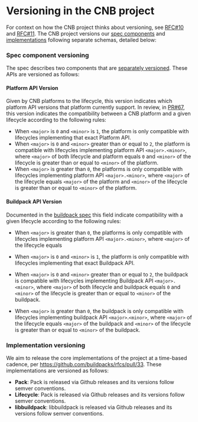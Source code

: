 # Versioning in the CNB project
For context on how the CNB project thinks about versioning, see [RFC#10](https://github.com/buildpacks/rfcs/blob/master/text/0010-api-versions.md) and [RFC#11](https://github.com/buildpacks/rfcs/blob/master/text/0011-lifecycle-descriptor.md). The CNB project versions our [spec components](#spec) and [implementations](#implementations) following separate schemas, detailed below:


### Spec component versioning
[spec]: #spec
The spec describes two components that are [separately versioned](https://github.com/buildpacks/spec#api-versions). These APIs are versioned as follows:

#### Platform API Version
Given by CNB platforms to the lifecycle, this version indicates which platform API versions that platform currently support. In review, in [PR#67](https://github.com/buildpacks/spec/pull/67/files), this version indicates the compatibility between a CNB platform and a given lifecycle according to the following rules:
- When `<major>` is `0` and `<minor>` is `1`, the platform is only compatible with lifecycles implementing that exact Platform API.
- When `<major>` is `0` and `<minor>` greater than or equal to `2`, the platform is compatible with lifecycles implementing platform API `<major>.<minor>`, where `<major>` of both lifecycle and platform equals `0` and `<minor>` of the lifecycle is greater than or equal to `<minor>` of the platform.
- When `<major>` is greater than `0`, the platforms is only compatible with lifecycles implementing platform API
`<major>.<minor>`, where `<major>` of the lifecycle equals `<major>` of the platform and `<minor>` of the lifecycle is greater than or equal to `<minor>` of the platform.

#### Buildpack API Version
Documented in the [buildpack spec](https://github.com/buildpacks/spec/blob/master/buildpack.md#buildpacktoml-toml) this field indicate compatibility with a given lifecycle according to the following rules:
- When `<major>` is greater than `0`, the platforms is only compatible with lifecycles implementing platform API
`<major>.<minor>`, where `<major>` of the lifecycle equals

- When `<major>` is `0` and `<minor>` is `1`, the platform is only compatible with lifecycles implementing that exact Buildpack API.
- When `<major>` is `0` and `<minor>` greater than or equal to `2`, the buildpack is compatible with lifecycles implementing Buildpack API `<major>.<minor>`, where `<major>` of both lifecycle and buildpack equals `0` and `<minor>` of the lifecycle is greater than or equal to `<minor>` of the buildpack.
- When `<major>` is greater than `0`, the buildpack is only compatible with lifecycles implementing buildpack API `<major>`.`<minor>`, where `<major>` of the lifecycle equals `<major>` of the buildpack and `<minor>` of the lifecycle is greater than or equal to `<minor>` of the buildpack.

### Implementation versioning
[implementations]: #implementations

We aim to release the core implementations of the project at a time-based cadence, per https://github.com/buildpacks/rfcs/pull/33. These implementations are versioned as follows:

- __Pack__: Pack is released via Github releases and its versions follow semver conventions.
- __Lifecycle__: Pack is released via Github releases and its versions follow semver conventions.
- __libbuildpack__: libbuildpack is released via Github releases and its versions follow semver conventions.
